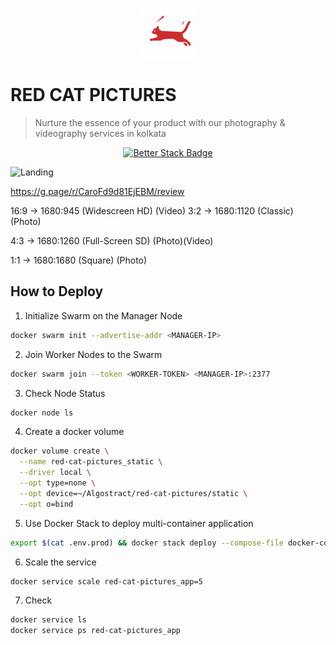 <p align="center">
  <img src="./public/logo-light.png" lt="Logo" width="80" />
<p>

# RED CAT PICTURES

> Nurture the essence of your product with our photography & videography services in kolkata

<p align="center">
  <a href="https://redcatpictures.betteruptime.com">
    <img src="https://uptime.betterstack.com/status-badges/v3/monitor/10v2y.svg" alt="Better Stack Badge">
  </a>
</p>

![Landing](public/previews/landing.webp)

https://g.page/r/CaroFd9d81EjEBM/review

<!-- 2:1 -> 1680:840 (Univisium) -->

16:9 -> 1680:945 (Widescreen HD) (Video)
3:2 -> 1680:1120 (Classic) (Photo)

<!-- 7:5 -> 1680:1200 (Print) -->

4:3 -> 1680:1260 (Full-Screen SD) (Photo)(Video)

<!-- 5:4 -> 1680:1344 (SXGA) -->

1:1 -> 1680:1680 (Square) (Photo)

## How to Deploy

1. Initialize Swarm on the Manager Node

```bash
docker swarm init --advertise-addr <MANAGER-IP>
```

2. Join Worker Nodes to the Swarm

```bash
docker swarm join --token <WORKER-TOKEN> <MANAGER-IP>:2377
```

3. Check Node Status

```bash
docker node ls
```

4. Create a docker volume

```bash
docker volume create \
  --name red-cat-pictures_static \
  --driver local \
  --opt type=none \
  --opt device=~/Algostract/red-cat-pictures/static \
  --opt o=bind
```

5. Use Docker Stack to deploy multi-container application

```bash
export $(cat .env.prod) && docker stack deploy --compose-file docker-compose.prod.yml red-cat-pictures
```

6. Scale the service

```bash
docker service scale red-cat-pictures_app=5
```

7. Check

```bash
docker service ls
docker service ps red-cat-pictures_app
```
